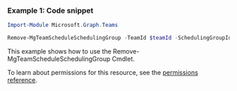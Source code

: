 ### Example 1: Code snippet

```powershellImport-Module Microsoft.Graph.Teams

Remove-MgTeamScheduleSchedulingGroup -TeamId $teamId -SchedulingGroupId $schedulingGroupId
```
This example shows how to use the Remove-MgTeamScheduleSchedulingGroup Cmdlet.
To learn about permissions for this resource, see the [permissions reference](/graph/permissions-reference).

